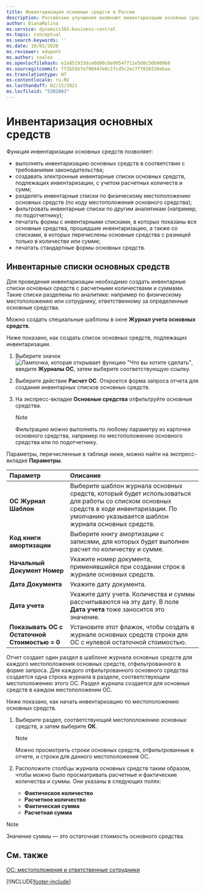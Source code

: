 ```yaml
---
title: Инвентаризация основных средств в России
description: Российские улучшения включают инвентаризацию основных средств.
author: DianaMalina
ms.service: dynamics365-business-central
ms.topic: conceptual
ms.search.keywords: ''
ms.date: 10/01/2020
ms.reviewer: edupont
ms.author: soalex
ms.openlocfilehash: e2a851933dce0d80c6e9954f711e5d0c56b80968
ms.sourcegitcommit: ff2b55b7e790447e0c1fcd5c2ec7f7610338ebaa
ms.translationtype: HT
ms.contentlocale: ru-RU
ms.lasthandoff: 02/15/2021
ms.locfileid: "5382083"
---
```

# <a name="fixed-asset-inventory"></a>Инвентаризация основных средств

Функция инвентаризации основных средств позволяет:

- выполнять инвентаризацию основных средств в соответствии с требованиями законодательства;
- создавать электронные инвентарные списки основных средств, подлежащих инвентаризации, с учетом расчетных количеств и сумм;
- разделять инвентарные списки по физическому местоположению основных средств (по коду местоположения основного средства);
- фильтровать инвентарные списки по другим аналитикам (например, по подотчетнику);
- печатать формы с инвентарными списками, в которых показаны все основные средства, прошедшие инвентаризацию, а также со списками, в которых перечислены основные средства с разницей только в количестве или сумме;
- печатать стандартные формы основных средств.



## <a name="inventory-lists-of-fixed-assets"></a>Инвентарные списки основных средств

Для проведения инвентаризации необходимо создать инвентарные списки основных средств с расчетными количествами и суммами. Такие списки разделены по аналитике: например по физическому местоположению или сотруднику, ответственному за определенные основные средства.

Можно создать специальные шаблоны в окне **Журнал учета основных средств**.

Ниже показано, как создать список основных средств, подлежащих инвентаризации.

1. Выберите значок ![Лампочка, которая открывает функцию "Что вы хотите сделать"](../../media/ui-search/search_small.png "Что вы хотите сделать"), введите **Журналы ОС**, затем выберите соответствующую ссылку.

2. Выберите действие **Расчет ОС**. Откроется форма запроса отчета для создания инвентарных списков основных средств.

3. На экспресс-вкладке **Основные средства** отфильтруйте основные средства.

   > [!NOTE]
   > Фильтрацию можно выполнять по любому параметру из карточки основного средства, например по местоположению основного средства или по подотчетнику.

Параметры, перечисленные в таблице ниже, можно найти на экспресс-вкладке **Параметры**.

| Параметр                                | Описание                                                  |
| :--------------------------------------- | :----------------------------------------------------------- |
| **ОС Журнал Шаблон**         | Выберите шаблон журнала основных средств, который будет использоваться для работы со списком основных средств в ходе инвентаризации. По умолчанию указывается шаблон журнала основных средств. |
| **Код книги амортизации**               | Выберите книгу амортизации с записями, для которых будет выполнен расчет по количеству и сумме. |
| **Начальный Документ Номер**                | Укажите номер документа, применявшийся при создании строк в журнале основных средств. |
| **Дата Документа**                        | Укажите дату документа.                                   |
| **Дата учета**                         | Укажите дату учета. Количества и суммы рассчитываются на эту дату. В поле **Дата учета** тоже заносится это значение. |
| **Показывать ОС с Остаточной Стоимостью = 0** | Установите этот флажок, чтобы создать в журнале основных средств строки для ОС с нулевой остаточной стоимостью. |

Отчет создает один раздел в шаблоне журнала основных средств для каждого местоположения основных средств, отфильтрованного в форме запроса. Для каждого отфильтрованного основного средства создается одна строка журнала в разделе, соответствующем местоположению этого ОС. Раздел журнала создается для основных средств в каждом местоположении ОС.

Ниже показано, как начать инвентаризацию по местоположению основных средств.

1. Выберите раздел, соответствующий местоположению основных средств, а затем выберите **ОК**.

   > [!NOTE]
   > Можно просмотреть строки основных средств, отфильтрованные в отчете, и строки для данного местоположения ОС.

2. Расположите столбцы журнала основных средств таким образом, чтобы можно было просматривать расчетные и фактические количества и суммы. Они указаны в следующих полях:

   - **Фактическое количество**
   - **Расчетное количество**
   - **Фактическая сумма**
   - **Расчетная сумма**



> [!NOTE]
> Значение суммы — это остаточная стоимость основного средства.





## <a name="see-also"></a>См. также

[ОС: местоположения и ответственные сотрудники](Fixed-Asset-Locations-and-Employees.md)


[!INCLUDE[footer-include](../../includes/footer-banner.md)]